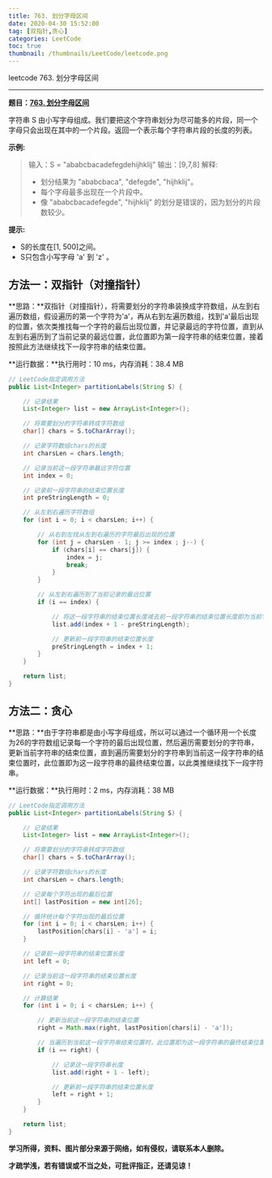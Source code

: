 ```yaml
---
title: 763. 划分字母区间
date: 2020-04-30 15:52:00
tag: [双指针,贪心]
categories: LeetCode
toc: true
thumbnail: /thumbnails/LeetCode/leetcode.png
---
```


leetcode 763. 划分字母区间

<!--more-->

---

**题目：[763. 划分字母区间](https://leetcode-cn.com/problems/partition-labels/)**

字符串 S 由小写字母组成。我们要把这个字符串划分为尽可能多的片段，同一个字母只会出现在其中的一个片段。返回一个表示每个字符串片段的长度的列表。

**示例:**

> 输入：S = "ababcbacadefegdehijhklij"
> 输出：[9,7,8]
> 解释: 
> * 划分结果为 "ababcbaca", "defegde", "hijhklij"。
> * 每个字母最多出现在一个片段中。
> * 像 "ababcbacadefegde", "hijhklij" 的划分是错误的，因为划分的片段数较少。

**提示:**

* S的长度在[1, 500]之间。
* S只包含小写字母 'a' 到 'z' 。

## 方法一：双指针（对撞指针）

**思路：**双指针（对撞指针），将需要划分的字符串装换成字符数组，从左到右遍历数组，假设遍历的第一个字符为'a'，再从右到左遍历数组，找到'a'最后出现的位置，依次类推找每一个字符的最后出现位置，并记录最远的字符位置，直到从左到右遍历到了当前记录的最远位置，此位置即为第一段字符串的结束位置，接着按照此方法继续找下一段字符串的结束位置。

**运行数据：**执行用时：10 ms，内存消耗：38.4 MB

```java
// LeetCode指定调用方法
public List<Integer> partitionLabels(String S) {

    // 记录结果
    List<Integer> list = new ArrayList<Integer>();

    // 将需要划分的字符串转成字符数组
    char[] chars = S.toCharArray();

    // 记录字符数组chars的长度
    int charsLen = chars.length;

    // 记录当前这一段字符串最远字符位置
    int index = 0;

    // 记录前一段字符串的结束位置长度
    int preStringLength = 0;

    // 从左到右遍历字符数组
    for (int i = 0; i < charsLen; i++) {

        // 从右到左找从左到右遍历的字符最后出现的位置
        for (int j = charsLen - 1; j >= index ; j--) {
            if (chars[i] == chars[j]) {
                index = j;
                break;
            }
        }

        // 从左到右遍历到了当前记录的最远位置
        if (i == index) {

            // 将这一段字符串的结束位置长度减去前一段字符串的结束位置长度即为当前字符串的长度
            list.add(index + 1 - preStringLength);

            // 更新前一段字符串的结束位置长度
            preStringLength = index + 1;
        }
    }

    return list;
}
```

## 方法二：贪心

**思路：**由于字符串都是由小写字母组成，所以可以通过一个循环用一个长度为26的字符数组记录每一个字符的最后出现位置，然后遍历需要划分的字符串，更新当前字符串的结束位置，直到遍历需要划分的字符串到当前这一段字符串的结束位置时，此位置即为这一段字符串的最终结束位置，以此类推继续找下一段字符串。

**运行数据：**执行用时：2 ms，内存消耗：38 MB

```java
// LeetCode指定调用方法
public List<Integer> partitionLabels(String S) {

    // 记录结果
    List<Integer> list = new ArrayList<Integer>();

    // 将需要划分的字符串转成字符数组
    char[] chars = S.toCharArray();

    // 记录字符数组chars的长度
    int charsLen = chars.length;

    // 记录每个字符出现的最后位置
    int[] lastPosition = new int[26];

    // 循环统计每个字符出现的最后位置
    for (int i = 0; i < charsLen; i++) {
        lastPosition[chars[i] - 'a'] = i;
    }

    // 记录前一段字符串的结束位置长度
    int left = 0;

    // 记录当前这一段字符串的结束位置长度
    int right = 0;

    // 计算结果
    for (int i = 0; i < charsLen; i++) {

        // 更新当前这一段字符串的结束位置
        right = Math.max(right, lastPosition[chars[i] - 'a']);

        // 当遍历到当前这一段字符串结束位置时，此位置即为这一段字符串的最终结束位置
        if (i == right) {

            // 记录这一段字符串长度
            list.add(right + 1 - left);

            // 更新前一段字符串的结束位置长度
            left = right + 1;
        }
    }

    return list;
}
```

**学习所得，资料、图片部分来源于网络，如有侵权，请联系本人删除。**

**才疏学浅，若有错误或不当之处，可批评指正，还请见谅！**